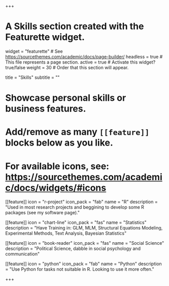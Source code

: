 +++
# A Skills section created with the Featurette widget.
widget = "featurette"  # See https://sourcethemes.com/academic/docs/page-builder/
headless = true  # This file represents a page section.
active = true  # Activate this widget? true/false
weight = 30  # Order that this section will appear.

title = "Skills"
subtitle = ""

# Showcase personal skills or business features.
# 
# Add/remove as many `[[feature]]` blocks below as you like.
# 
# For available icons, see: https://sourcethemes.com/academic/docs/widgets/#icons

[[feature]]
  icon = "r-project"
  icon_pack = "fab"
  name = "R"
  description = "Used in most research projects and beggining to develop some R packages (see my software page)."
  
[[feature]]
  icon = "chart-line"
  icon_pack = "fas"
  name = "Statistics"
  description = "Have Training in: GLM, MLM, Structural Equations Modeling, Experimental Methods, Text Analysis, Bayesian Statistics"  
  
[[feature]]
  icon = "book-reader"
  icon_pack = "fas"
  name = "Social Science"
  description = "Political Science, dabble in social psychology and communication"
  
 [[feature]]
  icon = "python"
  icon_pack = "fab"
  name = "Python"
  description = "Use Python for tasks not suitable in R. Looking to use it more often."

+++
